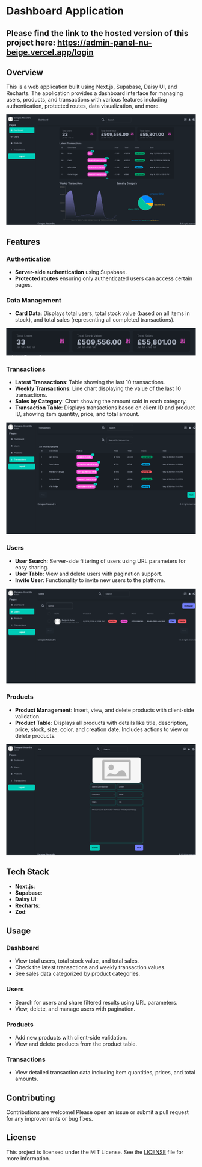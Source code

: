 # Dashboard Application

## Please find the link to the hosted version of this project here: https://admin-panel-nu-beige.vercel.app/login

## Overview

This is a web application built using Next.js, Supabase, Daisy UI, and Recharts. The application provides a dashboard
interface for managing users, products, and transactions with various features including authentication, protected
routes, data visualization, and more.

![Dashboard](public/images/dashboard.png)

## Features

### Authentication

- **Server-side authentication** using Supabase.
- **Protected routes** ensuring only authenticated users can access certain pages.

### Data Management

- **Card Data**: Displays total users, total stock value (based on all items in stock), and total sales (representing
  all completed transactions).

![Card Data](/public/images/cards.png)

### Transactions

- **Latest Transactions**: Table showing the last 10 transactions.
- **Weekly Transactions**: Line chart displaying the value of the last 10 transactions.
- **Sales by Category**: Chart showing the amount sold in each category.
- **Transaction Table**: Displays transactions based on client ID and product ID, showing item quantity, price, and
  total amount.

![Transactions](/public/images/all-transactions.png)

### Users

- **User Search**: Server-side filtering of users using URL parameters for easy sharing.
- **User Table**: View and delete users with pagination support.
- **Invite User**: Functionality to invite new users to the platform.

![Search User](/public/images/serach-user.png)

### Products

- **Product Management**: Insert, view, and delete products with client-side validation.
- **Product Table**: Displays all products with details like title, description, price, stock, size, color, and creation
  date. Includes actions to view or delete products.

![Dashboard](public/images/products-page.png)

## Tech Stack

- **Next.js**:
- **Supabase**:
- **Daisy UI**:
- **Recharts**:
- **Zod**:

## Usage

### Dashboard

- View total users, total stock value, and total sales.
- Check the latest transactions and weekly transaction values.
- See sales data categorized by product categories.

### Users

- Search for users and share filtered results using URL parameters.
- View, delete, and manage users with pagination.

### Products

- Add new products with client-side validation.
- View and delete products from the product table.

### Transactions

- View detailed transaction data including item quantities, prices, and total amounts.

## Contributing

Contributions are welcome! Please open an issue or submit a pull request for any improvements or bug fixes.

## License

This project is licensed under the MIT License. See the [LICENSE](LICENSE) file for more information.
